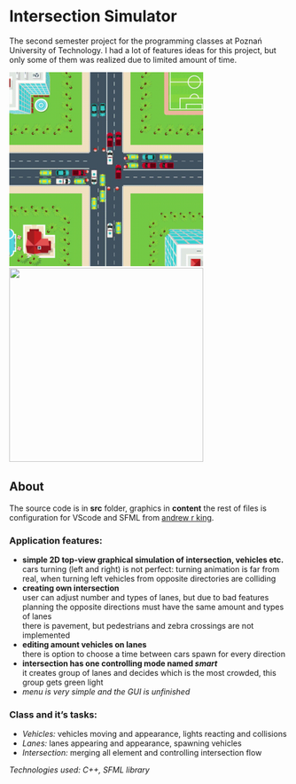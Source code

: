 # Intersection Simulator
The second semester project for the programming classes at Poznań University of Technology.
I had a lot of features ideas for this project, but only some of them was realized due to limited amount of time. 

<img src="GIF/smallIntersection.gif" height="350" width="350">
<img src="GIF/bigIntersection.gif" height="350" width="350">


## About
The source code is in **src** folder, graphics in **content** the rest of files is configuration for VScode and SFML from [andrew r king](https://github.com/andrew-r-king/sfml-vscode-boilerplate).
### Application features:
- **simple 2D top-view graphical simulation of intersection, vehicles etc.**\
	cars turning (left and right) is not perfect: turning animation is far from real, when turning left vehicles from opposite directories are colliding
-	**creating own intersection**\
user can adjust number and types of lanes, but due to bad features planning the opposite directions must have the same amount and types of lanes\
there is pavement, but pedestrians and zebra crossings are not implemented
-	**editing amount vehicles on lanes**\
              there is option to choose a time between cars spawn for every direction
-	**intersection has one controlling mode named *smart***\
             it creates group of lanes and decides which is the most crowded, this group gets green light
-	 *menu is very simple and the GUI is unfinished*
### Class and it’s tasks:
-	*Vehicles:* vehicles moving and appearance, lights reacting and collisions
-	*Lanes:* lanes appearing and appearance, spawning vehicles
-	*Intersection:* merging all element and controlling intersection flow

<i> Technologies used: C++, SFML library <i>
	



